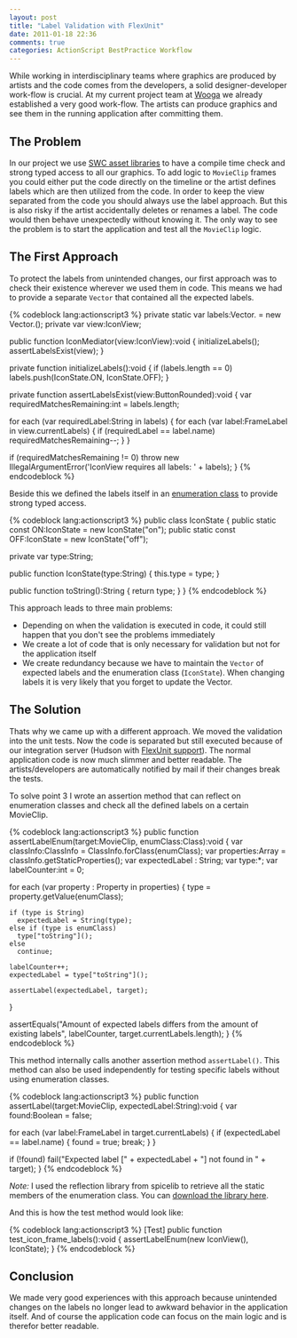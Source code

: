 ```yaml
---
layout: post
title: "Label Validation with FlexUnit"
date: 2011-01-18 22:36
comments: true
categories: ActionScript BestPractice Workflow
---
```


While working in interdisciplinary teams where graphics are produced by artists and the code comes from the developers, a solid designer-developer work-flow is crucial. At my current project team at [Wooga](http://www.wooga.com) we already established a very good work-flow. The artists can produce graphics and see them in the running application after committing them.

<!-- more -->

## The Problem

In our project we use [SWC asset libraries](http://www.richardleggett.co.uk/blog/index.php/2010/03/08/flash_builder_and_flash_pro_asset_workflows) to have a compile time check and strong typed access to all our graphics. To add logic to `MovieClip` frames you could either put the code directly on the timeline or the artist defines labels which are then utilized from the code. In order to keep the view separated from the code you should always use the label approach. But this is also risky if the artist accidentally deletes or renames a label. The code would then behave unexpectedly without knowing it. The only way to see the problem is to start the application and test all the `MovieClip` logic.

## The First Approach

To protect the labels from unintended changes, our first approach was to check their existence wherever we used them in code. This means we had to provide a separate `Vector` that contained all the expected labels. 

{% codeblock lang:actionscript3 %}
private static var labels:Vector.<String> = new Vector.<String>();
private var view:IconView;

public function IconMediator(view:IconView):void
{
  initializeLabels();
  assertLabelsExist(view);
}

private function initializeLabels():void
{
  if (labels.length == 0)
    labels.push(IconState.ON, IconState.OFF);
}

private function assertLabelsExist(view:ButtonRounded):void
{
  var requiredMatchesRemaining:int = labels.length;

  for each (var requiredLabel:String in labels)
  {
    for each (var label:FrameLabel in view.currentLabels)
    {
      if (requiredLabel == label.name)
        requiredMatchesRemaining--;
    }
  }

  if (requiredMatchesRemaining != 0)
    throw new IllegalArgumentError('IconView requires all labels: ' + labels);
}
{% endcodeblock %}

Beside this we defined the labels itself in an [enumeration class](http://blog.mattes-groeger.de/actionscript/strong-typed-constants/) to provide strong typed access.

{% codeblock lang:actionscript3 %}
public class IconState
{
  public static const ON:IconState = new IconState("on");
  public static const OFF:IconState = new IconState("off");

  private var type:String;

  public function IconState(type:String)
  {
    this.type = type;
  }

  public function toString():String
  {
    return type;
  }
}
{% endcodeblock %}

This approach leads to three main problems:

* Depending on when the validation is executed in code, it could still happen that you don't see the problems immediately
* We create a lot of code that is only necessary for validation but not for the application itself
* We create redundancy because we have to maintain the `Vector` of expected labels and the enumeration class (`IconState`). When changing labels it is very likely that you forget to update the Vector.

## The Solution

Thats why we came up with a different approach. We moved the validation into the unit tests. Now the code is separated but still executed because of our integration server (Hudson with <a href="http://www.flexunit.org/" target="_blank">FlexUnit support</a>). The normal application code is now much slimmer and better readable. The artists/developers are automatically notified by mail if their changes break the tests.

To solve point 3 I wrote an assertion method that can reflect on enumeration classes and check all the defined labels on a certain MovieClip. 

{% codeblock lang:actionscript3 %}
public function assertLabelEnum(target:MovieClip, enumClass:Class):void
{
  var classInfo:ClassInfo = ClassInfo.forClass(enumClass);
  var properties:Array = classInfo.getStaticProperties();
  var expectedLabel : String;
  var type:*;
  var labelCounter:int = 0;

  for each (var property : Property in properties)
  {
    type = property.getValue(enumClass);

    if (type is String)
      expectedLabel = String(type);
    else if (type is enumClass)
      type["toString"]();
    else
      continue;

    labelCounter++;
    expectedLabel = type["toString"]();

    assertLabel(expectedLabel, target);
  }

  assertEquals("Amount of expected labels differs from the amount of existing labels", labelCounter, target.currentLabels.length);
}
{% endcodeblock %}

This method internally calls another assertion method `assertLabel()`. This method can also be used independently for testing specific labels without using enumeration classes.

{% codeblock lang:actionscript3 %}
public function assertLabel(target:MovieClip, expectedLabel:String):void
{
  var found:Boolean = false;

  for each (var label:FrameLabel in target.currentLabels)
  {
    if (expectedLabel == label.name)
    {
      found = true;
      break;
    }
  }

  if (!found)
    fail("Expected label [" + expectedLabel + "] not found in " + target);
}
{% endcodeblock %}

*Note:* I used the reflection library from spicelib to retrieve all the static members of the enumeration class. You can [download the library here](http://www.spicefactory.org/parsley/).

And this is how the test method would look like:

{% codeblock lang:actionscript3 %}
[Test]
public function test_icon_frame_labels():void
{
  assertLabelEnum(new IconView(), IconState);
}
{% endcodeblock %}

## Conclusion

We made very good experiences with this approach because unintended changes on the labels no longer lead to awkward behavior in the application itself. And of course the application code can focus on the main logic and is therefor better readable.
